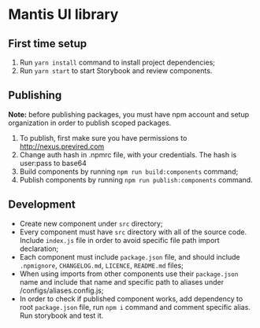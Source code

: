 # Mantis UI library

## First time setup
1. Run `yarn install` command to install project dependencies;
2. Run `yarn start` to start Storybook and review components.

## Publishing
**Note:** before publishing packages, you must have npm account and setup organization in order to publish scoped packages.

1. To publish, first make sure you have permissions to http://nexus.previred.com
2. Change auth hash in .npmrc file, with your credentials. The hash is user:pass to base64
3. Build components by running `npm run build:components` command;
4. Publish components by running `npm run publish:components` command.

## Development
- Create new component under `src` directory;
- Every component must have `src` directory with all of the source code. Include `index.js` file in order to avoid specific file path import declaration;
- Each component must include `package.json` file, and should include `.npmignore`, `CHANGELOG.md`, `LICENCE`, `README.md` files;
- When using imports from other components use their `package.json` name and include that name and specific path to aliases under <Project>/configs/aliases.config.js;
- In order to check if published component works, add dependency to root `package.json` file, run `npm i` command and comment specific alias. Run storybook and test it.

